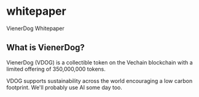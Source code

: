 # whitepaper
VienerDog Whitepaper

## What is VienerDog?
VienerDog (VDOG) is a collectible token on the Vechain blockchain with a limited offering of 350,000,000 tokens.

VDOG supports sustainability across the world encouraging a low carbon footprint. We'll probably use AI some day too.

